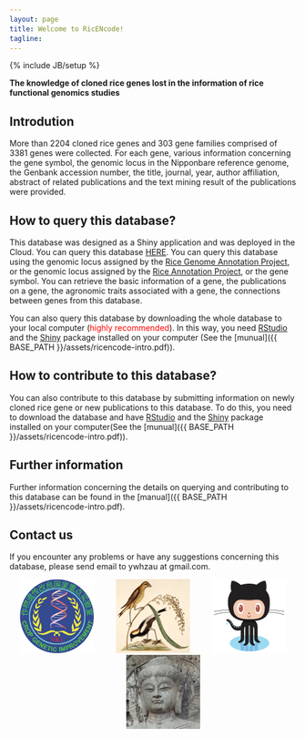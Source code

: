 ```yaml
---
layout: page
title: Welcome to RicENcode!
tagline: 
---
```

{% include JB/setup %}

__The knowledge of cloned rice genes lost in the information of rice functional genomics studies__

## Introdution
More than 2204 cloned rice genes and 303 gene families comprised of 3381 genes were collected. For each gene, 
various information concerning the gene symbol, the genomic locus in the Nipponbare reference genome, 
the Genbank accession number, the title, journal, year, author affiliation, abstract of related 
publications and the text mining result of the publications were provided.

    
## How to query this database?

This database was designed as a Shiny application and was deployed in the Cloud. 
You can query this database [HERE](http://ricencode.ncpgr.cn).
You can query this database using the genomic locus assigned by the [Rice Genome Annotation Project](http://rice.plantbiology.msu.edu/), 
or the genomic locus assigned by the [Rice Annotation Project](http://rapdb.dna.affrc.go.jp/), or the gene symbol. 
You can retrieve the basic information of a gene, the publications on a gene, the agronomic traits associated with a gene, the connections between genes from this database.

You can also query this database by downloading the whole database to your local computer (<font color="red">highly recommended</font>). In this way, you need [RStudio](http://www.rstudio.com/) and the [Shiny](http://shiny.rstudio.com/) package installed on your computer (See the [munual]({{ BASE_PATH }}/assets/ricencode-intro.pdf)).


## How to contribute to this database?

You can also contribute to this database by submitting information on newly cloned rice gene or new publications to this database. To do this, you need to download the database and have [RStudio](http://www.rstudio.com/) and the [Shiny](http://shiny.rstudio.com/) package installed on your computer(See the [munual]({{ BASE_PATH }}/assets/ricencode-intro.pdf)).


## Further information
Further information concerning the details on querying and contributing to this database can be found in the [manual]({{ BASE_PATH }}/assets/ricencode-intro.pdf).

## Contact us
If you encounter any problems or have any suggestions concerning this database, please send email to ywhzau at gmail.com.


<div align='center'>
<a href='http://croplab.hzau.edu.cn' target='_blank'><img src='croplab.png' width='130' height='130'></a>
&nbsp;&nbsp;&nbsp;&nbsp;&nbsp;&nbsp;&nbsp;&nbsp;
<a href='http://venyao.github.io/RICENCODE/' target='_blank'><img src='rice.png' width='130' height='130'></a>
&nbsp;&nbsp;&nbsp;&nbsp;&nbsp;&nbsp;&nbsp;&nbsp;
<a href='https://github.com/venyao/RICENCODE' target='_blank'><img src='github.png' width='130' height='130'></a>
&nbsp;&nbsp;&nbsp;&nbsp;&nbsp;&nbsp;&nbsp;&nbsp;
<a href='https://www.researchgate.net/profile/Wen_Yao' target='_blank'><img src='RG.jpg' width='130' height='130'></a>
</div>


